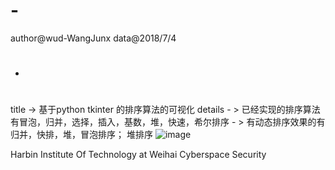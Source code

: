 # -
author@wud-WangJunx
data@2018/7/4
- #

title -> 基于python tkinter 的排序算法的可视化
details - > 已经实现的排序算法有冒泡，归并，选择，插入，基数，堆，快速，希尔排序
        - > 有动态排序效果的有 归并，快排，堆，冒泡排序；
堆排序 ![image](https://github.com/WangJunx/Dynamic-Sorting/blob/master/%E6%8E%A8%E6%8E%92%E5%BA%8F.png)

Harbin Institute Of Technology at Weihai
Cyberspace Security
